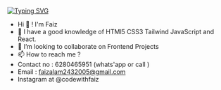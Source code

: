 [![Typing SVG](https://readme-typing-svg.demolab.com?font=Fira+Code&pause=1000&color=00E216&random=false&width=435&lines=MERN+Stack+Developer;Full+Stack+Developer)](https://git.io/typing-svg)
-   Hi 👋 ! I'm Faiz
- 🌱 I have a good knowledge of HTMl5 CSS3 Tailwind JavaScript and React.
- 💞️ I’m looking to collaborate on Frontend Projects
- 📫 How to reach me ?
- Contact no : 6280465951 (whats'app or call )
- Email : faizalam2432005@gmail.com
- Instagram at @codewithfaiz
<!---
Faizshaikh6280/Faizshaikh6280 is a ✨ special ✨ repository because its `README.md` (this file) appears on your GitHub profile.
You can click the Preview link to take a look at your changes.
--->
